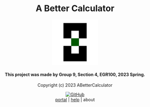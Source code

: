 <center><h1>A Better Calculator</h1></center>
<center><img src="icon.png" referrerpolicy="no-referrer" alt="icon" width="30%"></center>

<center><h4>This project was made by Group 9, Section 4, EGR100, 2023 Spring.</h4></center>

<center><p>Copyright (c) 2023 ABetterCalculator</p></center>

<center><a href='https://github.com/ABCalculator'><img src="https://img.shields.io/badge/-Follow_Us_On_GitHub-222222?style=for-the-badge&amp;logo=GitHub&amp;logoColor=white" referrerpolicy="no-referrer" alt="GitHub"></a></center>

<center><a href='https://abcalculator.github.io/portal/'>portal</a> | <a href='https://abcalculator.github.io/help/'>help</a> | about</center>
